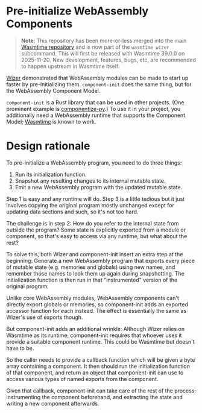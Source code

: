 # Pre-initialize WebAssembly Components

> **Note**: This repository has been more-or-less merged into the main
> [Wasmtime repository] and is now part of the `wasmtime wizer` subcommand. This
> will first be released with Wasmtime 39.0.0 on 2025-11-20. New development,
> features, bugs, etc, are recommended to happen upstream in Wasmtime itself.

[Wasmtime repository]: https://github.com/bytecodealliance/wasmtime


[Wizer][] demonstrated that WebAssembly modules can be made to start up
faster by pre-initializing them. `component-init` does the same thing,
but for the WebAssembly Component Model.

[Wizer]: https://github.com/bytecodealliance/wizer/

`component-init` is a Rust library that can be used in other projects.
(One prominent example is [componentize-py][].) To use it in your
project, you additionally need a WebAssembly runtime that supports the
Component Model; [Wasmtime][] is known to work.

[componentize-py]: https://github.com/bytecodealliance/componentize-py
[Wasmtime]: https://wasmtime.dev/

# Design rationale

To pre-initialize a WebAssembly program, you need to do three things:

1. Run its initialization function.
2. Snapshot any resulting changes to its internal mutable state.
3. Emit a new WebAssembly program with the updated mutable state.

Step 1 is easy and any runtime will do. Step 3 is a little tedious but
it just involves copying the original program mostly unchanged except
for updating data sections and such, so it's not too hard.

The challenge is in step 2: How do you refer to the internal state from
outside the program? Some state is explicitly exported from a module or
component, so that's easy to access via any runtime, but what about the
rest?

To solve this, both Wizer and component-init insert an extra step at the
beginning: Generate a new WebAssembly program that exports every piece
of mutable state (e.g. memories and globals) using new names, and
remember those names to look them up again during snapshotting. The
initialization function is then run in that "instrumented" version of
the original program.

Unlike core WebAssembly modules, WebAssembly components can't directly
export globals or memories, so component-init adds an exported accessor
function for each instead. The effect is essentially the same as Wizer's
use of exports though.

But component-init adds an additional wrinkle: Although Wizer relies on
Wasmtime as its runtime, component-init requires that whoever uses it
provide a suitable component runtime. This could be Wasmtime but doesn't
have to be.

So the caller needs to provide a callback function which will be given a
byte array containing a component. It then should run the initialization
function of that component, and return an object that component-init can
use to access various types of named exports from the component.

Given that callback, component-init can take care of the rest of the
process: instrumenting the component beforehand, and extracting the
state and writing a new component afterwards.
